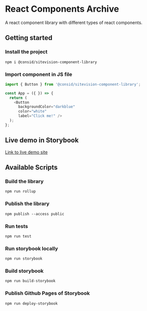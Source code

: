 # React Components Archive
A react component library with different types of react components.

## Getting started

### Install the project

```
npm i @consid/sitevision-component-library
```

### Import component in JS file
```js
import { Button } from '@consid/sitevision-component-library';

const App = ({ }) => {
  return (
    <Button
      backgroundColor="darkblue"
      color="white"
      label="Click me!" />
  );
};

```

## Live demo in Storybook
[Link to live demo site](https://consid.github.io/Sitevision/)
## Available Scripts
### Build the library

```
npm run rollup
```

### Publish the library

```
npm publish --access public
```

### Run tests

```
npm run test
```

### Run storybook locally

```
npm run storybook
```

### Build storybook

```
npm run build-storybook
```
### Publish Github Pages of Storybook

```
npm run deploy-storybook
```


